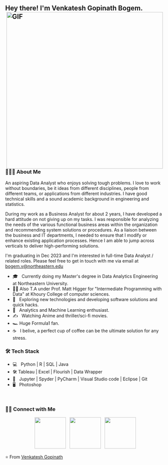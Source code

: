 <h2> Hey there! I'm Venkatesh Gopinath Bogem. <img align="right" alt="GIF" src="https://i.ibb.co/2gdmMjK/image.png" width="500"></h2>


<h3> 👨🏻‍💻 About Me </h3>

An aspiring Data Analyst who enjoys solving tough problems. I love to work without boundaries, be it ideas from different disciplines, people from different teams, or applications from different industries. I have good technical skills and a sound academic background in engineering and statistics.

During my work as a Business Analyst for about 2 years, I have developed a hard attitude on not giving up on my tasks. I was responsible for analyzing the needs of the various functional business areas within the organization and recommending system solutions or procedures. As a liaison between the business and IT departments, I needed to ensure that I modify or enhance existing application processes. Hence I am able to jump across verticals to deliver high-performing solutions.

I'm graduating in Dec 2023 and I'm interested in full-time Data Analyst / related roles. Please feel free to get in touch with me via email at bogem.v@northeastern.edu

- 🎓 &nbsp; Currently doing my Master's degree in Data Analytics Engineering at Northeastern University.
- :teacher:  Also T.A under Prof. Matt Higger for "Intermediate Programming with Data" at Khoury College of computer sciences.
- 🤔 &nbsp; Exploring new technologies and developing software solutions and quick hacks.
- 💼 &nbsp; Analytics and Machine Learning enthusiast.
- ✍️ &nbsp; Watching Anime and thriller/sci-fi movies.
- :racing_car: Huge Formula1 fan.
- ☕ &nbsp; I belive, a perfect cup of coffee can be the ultimate solution for any stress. 

<h3>🛠 Tech Stack</h3>

- 💻 &nbsp; Python | R | SQL | Java  
- :hammer_and_wrench: Tableau | Excel | Flourish | Data Wrapper
- 🔧 &nbsp; Jupyter | Spyder | PyCharm | Visual Studio code | Eclipse | Git
- 🖥 &nbsp;  Photoshop

<br>


<h3> 🤝🏻 Connect with Me </h3>

<p align="center">
&nbsp; <a href="https://www.instagram.com/okay_venky/" target="_blank" rel="noopener noreferrer"><img src="https://upload.wikimedia.org/wikipedia/commons/thumb/9/95/Instagram_logo_2022.svg/2048px-Instagram_logo_2022.svg.png" width="100" /></a>  
&nbsp; <a href="https://www.linkedin.com/in/venkatesh-gopinath/" target="_blank" rel="noopener noreferrer"><img src="https://cdn-icons-png.flaticon.com/512/174/174857.png" width="100" /></a>
&nbsp; <a href="mailto:bogem.v@northeastern.edu" target="_blank" rel="noopener noreferrer"><img src="https://i.ibb.co/yd47Syb/outlook-image.png"  width="100" /></a>
</p>

⭐️ From [Venkatesh Gopinath](https://github.com/venkateshgopinath24)


